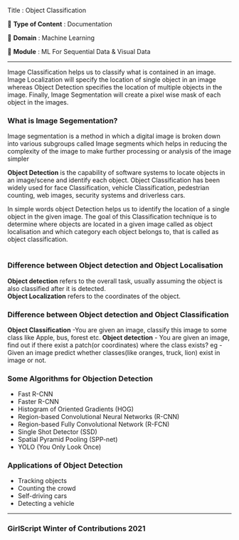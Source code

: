 Title : Object Classification

🔴 **Type of Content** : Documentation

🔴 **Domain** : Machine Learning

🔴 **Module** : ML For Sequential Data & Visual Data

---

Image Classification helps us to classify what is contained in an image. Image Localization will specify the location of single object in an image whereas Object Detection specifies the location of multiple objects in the image. Finally, Image Segmentation will create a pixel wise mask of each object in the images.

<h3>What is Image Segementation?</h3>
Image segmentation is a method in which a digital image is broken down into various subgroups called Image segments which helps in reducing the complexity of the image to make further processing or analysis of the image simpler

<b>Object Detection</b> is the capability of software systems to locate objects in an image/scene and identify each object. Object Classification has been widely used for face Classification, vehicle Classification, pedestrian counting, web images, security systems and driverless cars.

In simple words object Detection helps us to identify the location of a single object in the given image.
The goal of this Classification technique is to determine where objects are located in a given image called as object localisation and which category each object belongs to, that is called as object classification.  
 <br>


<h3>Difference between Object detection and Object Localisation</h3>
<b>Object detection</b> refers to the overall task, usually assuming the object is also classified after it is detected.<br>
<b>Object Localization</b> refers to the coordinates of the object.<br>

<h3>Difference between Object detection and Object Classification</h3>
<b>Object Classification</b> -You are given an image, classify this image to some class like Apple, bus, forest etc.
<b>Object detection</b> - You are given an image, find out if there exist a patch(or coordinates) where the class exists? eg - Given an image predict whether classes(like oranges, truck, lion) exist in image or not.
<h3>Some Algorithms for Objection Detection</h3>
<ul>
<li>Fast R-CNN</li>
<li>Faster R-CNN</li>
<li>Histogram of Oriented Gradients (HOG)</li>
<li>Region-based Convolutional Neural Networks (R-CNN)</li>
<li>Region-based Fully Convolutional Network (R-FCN)</li>
<li>Single Shot Detector (SSD)</li>
<li>Spatial Pyramid Pooling (SPP-net)</li>
<li>YOLO (You Only Look Once)</li>
</ul>

<h3>Applications of Object Detection</h3>
<ul>
<li>Tracking objects</li>
<li>Counting the crowd</li>
<li>Self-driving cars</li>
<li>Detecting a vehicle</li>
</ul>

---

### GirlScript Winter of Contributions 2021
